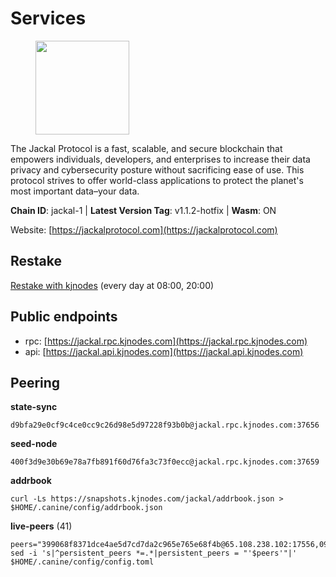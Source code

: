 # Services

<figure><img src="https://raw.githubusercontent.com/kj89/testnet_manuals/main/pingpub/logos/jackal.png" width="150" alt=""><figcaption></figcaption></figure>

The Jackal Protocol is a fast, scalable, and secure blockchain that empowers  individuals, developers, and enterprises to increase their data privacy and  cybersecurity posture without sacrificing ease of use. This protocol strives  to offer world-class applications to protect the planet's most important data–your data.

**Chain ID**: jackal-1 | **Latest Version Tag**: v1.1.2-hotfix | **Wasm**: ON

Website: [https://jackalprotocol.com](https://jackalprotocol.com)

## Restake

[Restake with kjnodes](https://restake.app/jackal/jklvaloper1tr3wm3mdkz0tda6t7vavqnn7fe2g4un0f67xmt) (every day at 08:00, 20:00)
## Public endpoints

* rpc: [https://jackal.rpc.kjnodes.com](https://jackal.rpc.kjnodes.com)
* api: [https://jackal.api.kjnodes.com](https://jackal.api.kjnodes.com)

## Peering

**state-sync**

```
d9bfa29e0cf9c4ce0cc9c26d98e5d97228f93b0b@jackal.rpc.kjnodes.com:37656
```

**seed-node**

```
400f3d9e30b69e78a7fb891f60d76fa3c73f0ecc@jackal.rpc.kjnodes.com:37659
```

**addrbook**
```
curl -Ls https://snapshots.kjnodes.com/jackal/addrbook.json > $HOME/.canine/config/addrbook.json
```

**live-peers** (41)
```
peers="399068f8371dce4ae5d7cd7da2c965e765e68f4b@65.108.238.102:17556,0985977a794b298e7ef990fe344d572c60c453b1@172.105.72.158:26656,dc579f845ae894cdbe3ab19f1b52387f3d5b681d@23.88.69.167:27211,108652f503665772ad024d9d2129a9f4fa9ffe9b@176.9.98.24:30536,2ec46ff04ebfafc19f505feaaf00943c15bb2757@185.16.38.149:26656,a79da224ad9d4501dbf1d547986ebec55d56b951@135.181.128.114:17556,f6aaf53be76e005f83376ceca6d26d30ac93d42c@46.4.81.204:33656,dd7e72f0a71476e51c0a601a40d6fc02a1ae1a95@65.108.6.45:60856,05ab6d764ff112666275376b3f664fc3b19d3bc3@195.201.165.123:11126,7adbbe1a5f867a0befcf1fd94f395dd8257d718f@73.40.151.121:57656,ad34b284f0abaca967a75db713c622b53d1fb1ef@116.203.75.59:26656,e258f57604c59fc02d07b9669ae64f00bb45a20c@162.205.240.139:37656,ee2ef67b49cbc7b4af7ff0b7321870a5d9ae69a5@65.108.138.80:17556,dd3cab79ffae0aed4f519503b66e9403c69eeb14@85.237.193.101:25565,dbbd1e102b9d0cde827cd272205fa3a2886a6b2c@5.9.147.22:21656,c2842c76779913e05fa4256e3caab852e1782951@202.61.194.254:60756,0faa7f1099de2e02deebe09fcb52863056333265@144.202.72.17:26616,ebc272824924ea1a27ea3183dd0b9ba713494f83@95.214.52.139:26906,6e7d2937b3d29952cf83058b81fad4a1ec3b88e8@195.3.223.204:10756,55f71e8541eb2ce4115a6e44c59c0da4cd201b64@23.88.73.211:36656,f91b7b71197250dcc9465424d1d195f13033e760@65.144.145.234:26656,433e26fb4d2533d81a2016a7c9ba768dd6ad2177@65.108.194.26:60756,ff94a29e02de8369faf37c76d3c97684bbd51bd6@185.16.38.165:17556,e5a142be860ee9b2f5c71d813e39fceb12cbd218@78.46.78.83:26686,ecb163fca7436befa3a5694a7d558e89d3f04b2c@65.109.29.150:17656,ea35106e43dcec1e5c66319272da48df3dce7723@57.128.144.233:26656,c0b6d010bb442ff6511bc6fdde1f319b8a3a3bdc@65.108.127.50:17556,fec7f91bf278a6cfc6ee3af624be914b1648b90e@65.109.64.50:36656,0226d03f05ea1f324d5cf941b1e1ae29e81d9810@141.94.212.224:26656,46d4495643f2579573a61e181a88de3b8f0acc4f@2.139.23.24:36656,4398bd773ac885b7365de3604eb487be10c54563@185.16.38.210:26906,d39fecbc409541de13fa644d90066d4dabe08262@46.138.245.164:24475,2a55d2e6cc5fa2dda8a484ab7d00f77f076d237f@141.95.47.216:26656,b9cb5ae544ea402ea55529dda039ae4ead83dfcc@213.239.215.77:26656,55df88ae25223565af42ccd6b3b558b8e70bba31@213.239.216.252:26656,57d82676ab660e8e4471664d7fee18e3e2e3dd19@89.58.38.59:26656,f1f0efb00b53b50cbee4f53f757bdede9c8c770e@49.12.176.132:22356,39b55b1c49ad0994bbead006be40d9c84b0bf2d4@78.107.253.133:28656,a2afb42b65da7013eca54778ce01dfb877c2a82a@154.12.227.132:37656,68205c025ec65bf4d4183691d19d15b0a72221ec@65.108.42.185:26656,d9bfa29e0cf9c4ce0cc9c26d98e5d97228f93b0b@144.76.163.233:37656"
sed -i 's|^persistent_peers *=.*|persistent_peers = "'$peers'"|' $HOME/.canine/config/config.toml
```

